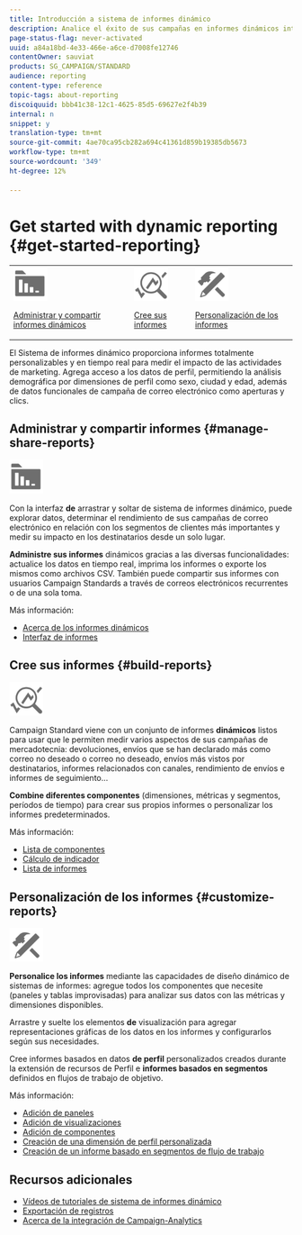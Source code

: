 ```yaml
---
title: Introducción a sistema de informes dinámico
description: Analice el éxito de sus campañas en informes dinámicos integrados o personalizados.
page-status-flag: never-activated
uuid: a84a18bd-4e33-466e-a6ce-d7008fe12746
contentOwner: sauviat
products: SG_CAMPAIGN/STANDARD
audience: reporting
content-type: reference
topic-tags: about-reporting
discoiquuid: bbb41c38-12c1-4625-85d5-69627e2f4b39
internal: n
snippet: y
translation-type: tm+mt
source-git-commit: 4ae70ca95cb282a694c41361d859b19385db5673
workflow-type: tm+mt
source-wordcount: '349'
ht-degree: 12%

---
```



# Get started with dynamic reporting {#get-started-reporting}

<table>
<tr>
<td><img src="assets/do-not-localize/icon_manage.svg" width="60px"><p><a href="#manage-share-reports">Administrar y compartir informes dinámicos</a></p></td>
<td><img src="assets/do-not-localize/icon_build.svg" width="60px"><p><a href="#build-reports">Cree sus informes</a></p></td>
<td><img src="assets/do-not-localize/icon_customize.svg" width="60px"><p><a href="#customize-reports">Personalización de los informes</a></p></td></tr>
</table>

El Sistema de informes dinámico proporciona informes totalmente personalizables y en tiempo real para medir el impacto de las actividades de marketing. Agrega acceso a los datos de perfil, permitiendo la análisis demográfica por dimensiones de perfil como sexo, ciudad y edad, además de datos funcionales de campaña de correo electrónico como aperturas y clics.

## Administrar y compartir informes {#manage-share-reports}

<img src="assets/do-not-localize/icon_manage.svg" width="60px">

Con la interfaz **de** arrastrar y soltar de sistema de informes dinámico, puede explorar datos, determinar el rendimiento de sus campañas de correo electrónico en relación con los segmentos de clientes más importantes y medir su impacto en los destinatarios desde un solo lugar.

**Administre sus informes** dinámicos gracias a las diversas funcionalidades: actualice los datos en tiempo real, imprima los informes o exporte los mismos como archivos CSV. También puede compartir sus informes con usuarios Campaign Standards a través de correos electrónicos recurrentes o de una sola toma.

Más información:

* [Acerca de los informes dinámicos](../../reporting/using/about-dynamic-reports.md)
* [Interfaz de informes](../../reporting/using/reporting-interface.md)

## Cree sus informes {#build-reports}

<img src="assets/do-not-localize/icon_build.svg" width="60px">

Campaign Standard viene con un conjunto de informes **dinámicos** listos para usar que le permiten medir varios aspectos de sus campañas de mercadotecnia: devoluciones, envíos que se han declarado más como correo no deseado o correo no deseado, envíos más vistos por destinatarios, informes relacionados con canales, rendimiento de envíos e informes de seguimiento...

**Combine diferentes componentes** (dimensiones, métricas y segmentos, períodos de tiempo) para crear sus propios informes o personalizar los informes predeterminados.

Más información:

* [Lista de componentes](../../reporting/using/list-of-components-.md)
* [Cálculo de indicador](../../reporting/using/indicator-calculation.md)
* [Lista de informes](../../reporting/using/defining-the-report-period.md)

## Personalización de los informes {#customize-reports}

<img src="assets/do-not-localize/icon_customize.svg" width="60px">

**Personalice los informes** mediante las capacidades de diseño dinámico de sistemas de informes: agregue todos los componentes que necesite (paneles y tablas improvisadas) para analizar sus datos con las métricas y dimensiones disponibles.

Arrastre y suelte los elementos **de** visualización para agregar representaciones gráficas de los datos en los informes y configurarlos según sus necesidades.

Cree informes basados en datos **de perfil** personalizados creados durante la extensión de recursos de Perfil e **informes basados en segmentos** definidos en flujos de trabajo de objetivo.

Más información:

* [Adición de paneles](../../reporting/using/adding-panels.md)
* [Adición de visualizaciones](../../reporting/using/adding-visualizations.md)
* [Adición de componentes](../../reporting/using/adding-components.md)
* [Creación de una dimensión de perfil personalizada](../../reporting/using/creating-a-custom-profile-dimension.md)
* [Creación de un informe basado en segmentos de flujo de trabajo](../../reporting/using/creating-a-report-workflow-segment.md)

## Recursos adicionales

* [Vídeos de tutoriales de sistema de informes dinámico](https://docs.adobe.com/content/help/en/campaign-standard-learn/tutorials/reporting/exploring-reports.html)
* [Exportación de registros](../../automating/using/exporting-logs.md)
* [Acerca de la integración de Campaign-Analytics](../../integrating/using/about-campaign-analytics-integration.md)